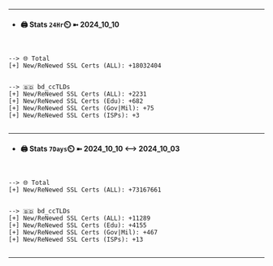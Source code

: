 

---
- #### 🖨️ **Stats** `24Hr`⏲️ ➼ 2024_10_10
```console


--> 🌐 Total
[+] New/ReNewed SSL Certs (ALL): +18032404


--> 🇧🇩 bd_ccTLDs
[+] New/ReNewed SSL Certs (ALL): +2231
[+] New/ReNewed SSL Certs (Edu): +682
[+] New/ReNewed SSL Certs (Gov|Mil): +75
[+] New/ReNewed SSL Certs (ISPs): +3


```

---
- #### 🖨️ **Stats** `7Days`⏲️ ➼ 2024_10_10 <--> 2024_10_03
```console


--> 🌐 Total
[+] New/ReNewed SSL Certs (ALL): +73167661


--> 🇧🇩 bd_ccTLDs
[+] New/ReNewed SSL Certs (ALL): +11289
[+] New/ReNewed SSL Certs (Edu): +4155
[+] New/ReNewed SSL Certs (Gov|Mil): +467
[+] New/ReNewed SSL Certs (ISPs): +13


```

---


